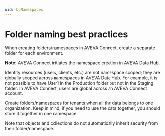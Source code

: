 ```yaml
---
uid: bpNamespaces
---
```


# Folder naming best practices

When creating folders/namespaces in AVEVA Connect, create a separate folder for each environment.
 
**Note:** AVEVA Connect initiates the namespace creation in AVEVA Data Hub. 

Identity resources (users, clients, etc.) are not namespace scoped; they are globally scoped across namespaces in AVEVA Data Hub. For example, it is not possible to have User1 in the Production folder but not in the Staging folder. In AVEVA Connect, users are global across an AVEVA Connect account.

Create folders/namespaces for tenants when all the data belongs to one organization. Keep in mind, if you need to use the data together, you should store it together in one namespace.

Note that objects and collections do not automatically inherit security from their folder/namespace.
